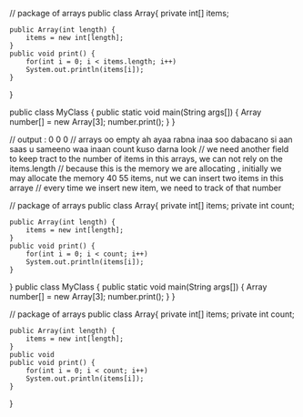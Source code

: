 // package of arrays
public class Array{
    private int[] items;
    
    public Array(int length) {
        items = new int[length];
    }
    public void print() {
        for(int i = 0; i < items.length; i++)
        System.out.println(items[i]);
    }
}



public class MyClass {
    public static void main(String args[]) {
      Array number[] = new Array[3];
      number.print();
    }
}

// output : 0 0 0 
// arrays oo empty ah ayaa rabna inaa soo dabacano si aan saas u sameeno waa inaan count kuso darna look
// we need another field to keep tract to the number of items in this arrays, we can not rely on the items.length
// because this is the memory we are allocating , initially we may allocate the memory 40 55 items, nut we can insert two items in this arraye
// every time we insert new item, we need to track of that number

// package of arrays
public class Array{
    private int[] items;
    private int count;
    
    public Array(int length) {
        items = new int[length];
    }
    public void print() {
        for(int i = 0; i < count; i++)
        System.out.println(items[i]);
    }
}
public class MyClass {
    public static void main(String args[]) {
      Array number[] = new Array[3];
      number.print();
    }
}

// package of arrays
public class Array{
    private int[] items;
    private int count;
    
    public Array(int length) {
        items = new int[length];
    }
    public void 
    public void print() {
        for(int i = 0; i < count; i++)
        System.out.println(items[i]);
    }
}